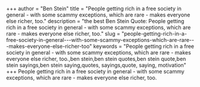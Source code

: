 +++
author = "Ben Stein"
title = "People getting rich in a free society in general - with some scammy exceptions, which are rare - makes everyone else richer, too."
description = "the best Ben Stein Quote: People getting rich in a free society in general - with some scammy exceptions, which are rare - makes everyone else richer, too."
slug = "people-getting-rich-in-a-free-society-in-general---with-some-scammy-exceptions-which-are-rare---makes-everyone-else-richer-too"
keywords = "People getting rich in a free society in general - with some scammy exceptions, which are rare - makes everyone else richer, too.,ben stein,ben stein quotes,ben stein quote,ben stein sayings,ben stein saying,quotes, sayings,quote, saying, motivation"
+++
People getting rich in a free society in general - with some scammy exceptions, which are rare - makes everyone else richer, too.
